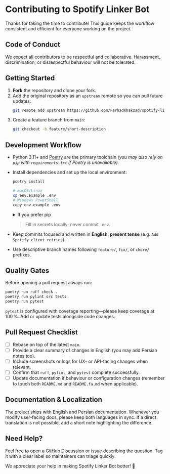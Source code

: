# Contributing to Spotify Linker Bot

Thanks for taking the time to contribute! This guide keeps the workflow consistent and efficient for everyone working on the project.

## Code of Conduct

We expect all contributors to be respectful and collaborative. Harassment, discrimination, or disrespectful behaviour will not be tolerated.

## Getting Started

1. **Fork** the repository and clone your fork.
2. Add the original repository as an `upstream` remote so you can pull future updates:
   ```bash
   git remote add upstream https://github.com/FarhadKhakzad/spotify-linker.git
   ```
3. Create a feature branch from `main`:
   ```bash
   git checkout -b feature/short-description
   ```

## Development Workflow

- Python 3.11+ and [Poetry](https://python-poetry.org/) are the primary toolchain *(you may also rely on `pip` with `requirements.txt` if Poetry is unavailable).* 
- Install dependencies and set up the local environment:
   ```bash
   poetry install
   ```
   ```bash
   # macOS/Linux
   cp env.example .env
   # Windows PowerShell
   copy env.example .env
   ```
   <details>
   <summary>If you prefer pip</summary>

   ```bash
   python -m venv .venv
   .venv\Scripts\activate  # Windows PowerShell
   source .venv/bin/activate  # macOS/Linux
   pip install -r requirements.txt
   pip install -r requirements-dev.txt
   copy env.example .env  # PowerShell
   # یا روی macOS/Linux: cp env.example .env
   # برای توضیحات انگلیسی می‌توانید از .env.template استفاده کنید
   # For English comments: cp .env.template .env
   ```

   </details>

   > Fill in secrets locally; never commit `.env`.
- Keep commits focused and written in **English, present tense** (e.g. `Add Spotify client retries`).
- Use descriptive branch names following `feature/`, `fix/`, or `chore/` prefixes.

## Quality Gates

Before opening a pull request always run:

```bash
poetry run ruff check .
poetry run pylint src tests
poetry run pytest
```

`pytest` is configured with coverage reporting—please keep coverage at 100 %. Add or update tests alongside code changes.

## Pull Request Checklist

- [ ] Rebase on top of the latest `main`.
- [ ] Provide a clear summary of changes in English (you may add Persian notes too).
- [ ] Include screenshots or logs for UX- or API-facing changes when relevant.
- [ ] Confirm that `ruff`, `pylint`, and `pytest` complete successfully.
- [ ] Update documentation if behaviour or configuration changes (remember to touch both `README.md` and `README.fa.md` when applicable).

## Documentation & Localization

The project ships with English and Persian documentation. Whenever you modify user-facing docs, please keep both languages in sync. If a direct translation is not possible, add a short note highlighting the difference.

## Need Help?

Feel free to open a GitHub Discussion or issue describing the question. Tag it with a clear label so maintainers can triage quickly.

We appreciate your help in making Spotify Linker Bot better! 🙌
